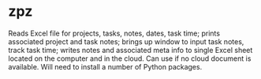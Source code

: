 
# zpz

Reads Excel file for projects, tasks, notes, dates, task time; prints associated project and task notes; brings up window to input task notes, track task time; writes notes and associated meta info to single Excel sheet located on the computer and in the cloud. Can use if no cloud document is available. Will need to install a number of Python packages.

